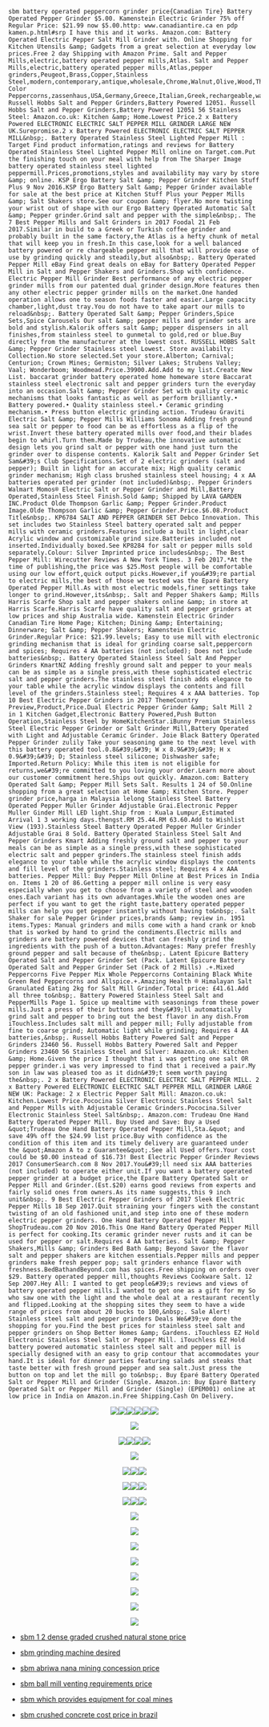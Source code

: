 
```
sbm battery operated peppercorn grinder price{Canadian Tire} Battery Operated Pepper Grinder $5.00. Kamenstein Electric Grinder 75% off Regular Price: $21.99 now $5.00.http: www.canadiantire.ca en pdp kamen.p.html#srp I have this and it works. Amazon.com: Battery Operated Electric Pepper Salt Mill Grinder with. Online Shopping for Kitchen Utensils &amp; Gadgets from a great selection at everyday low prices.Free 2 day Shipping with Amazon Prime. Salt and Pepper Mills,electric,battery operated pepper mills,Atlas. Salt and Pepper Mills,electric,battery operated pepper mills,Atlas,pepper grinders,Peugeot,Brass,Copper,Stainless Steel,modern,contemporary,antique,wholesale,Chrome,Walnut,Olive,Wood,Three Color Peppercorns,zassenhaus,USA,Germany,Greece,Italian,Greek,rechargeable,waring,Cuisinart,cordless,&nbsp;. Russell Hobbs Salt and Pepper Grinders,Battery Powered 12051. Russell Hobbs Salt and Pepper Grinders,Battery Powered 12051 56 Stainless Steel: Amazon.co.uk: Kitchen &amp; Home.Lowest Price.2 x Battery Powered ELECTRONIC ELECTRIC SALT PEPPER MILL GRINDER LARGE NEW UK.Surepromise.2 x Battery Powered ELECTRONIC ELECTRIC SALT PEPPER MILL&nbsp;. Battery Operated Stainless Steel Lighted Pepper Mill : Target Find product information,ratings and reviews for Battery Operated Stainless Steel Lighted Pepper Mill online on Target.com.Put the finishing touch on your meal with help from The Sharper Image battery operated stainless steel lighted peppermill.Prices,promotions,styles and availability may vary by store &amp; online. KSP Ergo Battery Salt &amp; Pepper Grinder Kitchen Stuff Plus 9 Nov 2016.KSP Ergo Battery Salt &amp; Pepper Grinder available for sale at the best price at Kitchen Stuff Plus your Pepper Mills &amp; Salt Shakers store.See our coupon &amp; flyer.No more twisting your wrist out of shape with our Ergo Battery Operated Automatic Salt &amp; Pepper grinder.Grind salt and pepper with the simple&nbsp;. The 7 Best Pepper Mills and Salt Grinders in 2017 Foodal 21 Feb 2017.Similar in build to a Greek or Turkish coffee grinder and probably built in the same factory,the Atlas is a hefty chunk of metal that will keep you in fresh.In this case,look for a well balanced battery powered or re chargeable pepper mill that will provide ease of use by grinding quickly and steadily,but also&nbsp;. Battery Operated Pepper Mill eBay Find great deals on eBay for Battery Operated Pepper Mill in Salt and Pepper Shakers and Grinders.Shop with confidence. Electric Pepper Mill Grinder Best performance of any electric pepper grinder mills from our patented dual grinder design.More features then any other electric pepper grinder mills on the market.One handed operation allows one to season foods faster and easier.Large capacity chamber,light,dust tray.You do not have to take apart our mills to reload&nbsp;. Battery Operated Salt &amp; Pepper Grinders,Spice Sets,Spice Carousels Our salt &amp; pepper mills and grinder sets are bold and stylish.Kalorik offers salt &amp; pepper dispensers in all finishes,from stainless steel to gunmetal to gold,red or blue.Buy directly from the manufacturer at the lowest cost. RUSSELL HOBBS Salt &amp; Pepper Grinder Stainless steel Lowest. Store availabilty: Collection.No store selected.Set your store.Alberton; Carnival; Centurion; Crown Mines; Germiston; Silver Lakes; Strubens Valley; Vaal; Wonderboom; Woodmead.Price.39900.Add.Add to my list.Create New List. baccarat grinder battery operated home homeware store Baccarat stainless steel electronic salt and pepper grinders turn the everyday into an occasion.Salt &amp; Pepper Grinder Set with quality ceramic mechanisms that looks fantastic as well as perform brilliantly.• Battery powered.• Quality stainless steel.• Ceramic grinding mechanism.• Press button electric grinding action. Trudeau Graviti Electric Salt &amp; Pepper Mills Williams Sonoma Adding fresh ground sea salt or pepper to food can be as effortless as a flip of the wrist.Invert these battery operated mills over food,and their blades begin to whirl.Turn them.Made by Trudeau,the innovative automatic design lets you grind salt or pepper with one hand just turn the grinder over to dispense contents. Kalorik Salt and Pepper Grinder Set Sam&#39;s Club Specifications.Set of 2 electric grinders (salt and pepper); Built in light for an accurate mix; High quality ceramic grinder mechanism; High class brushed stainless steel housing; 4 x AA batteries operated per grinder (not included)&nbsp;. Pepper Grinders Walmart Momos® Electric Salt or Pepper Grinder and Mill,Battery Operated,Stainless Steel Finish.Sold &amp; Shipped by LAVA GARDEN INC.Product Olde Thompson Garlic &amp; Pepper Grinder.Product Image.Olde Thompson Garlic &amp; Pepper Grinder.Price.$6.08.Product Title&nbsp;. KP6784 SALT AND PEPPER GRINDER SET Debco Innovation. This set includes two Stainless Steel battery operated salt and pepper mills with ceramic grinders.Features include a built in light,clear Acrylic window and customizable grind size.Batteries included not inserted.Individually boxed.See KP8284 for salt or pepper mills sold separately.Colour: Silver Imprinted price includes&nbsp;. The Best Pepper Mill: Wirecutter Reviews A New York Times. 3 Feb 2017.*At the time of publishing,the price was $25.Most people will be comfortable using our low effort,quick output picks.However,if you&#39;re partial to electric mills,the best of those we tested was the Eparé Battery Operated Pepper Mill.As with most electric models,finer settings take longer to grind.However,its&nbsp;. Salt and Pepper Shakers &amp; Mills Harris Scarfe Shop salt and pepper shakers online &amp; in store at Harris Scarfe.Harris Scarfe have quality salt and pepper grinders at low prices and ship Australia wide. Kamenstein Electric Grinder Canadian Tire Home Page; Kitchen; Dining &amp; Entertaining; Dinnerware; Salt &amp; Pepper Shakers; Kamenstein Electric Grinder.Regular Price: $21.99.levels; Easy to use mill with electronic grinding mechanism that is ideal for grinding coarse salt,peppercorn and spices; Requires 4 AA batteries (not included); Does not include batteries&nbsp;. Battery Operated Stainless Steel Salt And Pepper Grinders KmartNZ Adding freshly ground salt and pepper to your meals can be as simple as a single press,with these sophisticated electric salt and pepper grinders.The stainless steel finish adds elegance to your table while the acrylic window displays the contents and fill level of the grinders.Stainless steel; Requires 4 x AAA batteries. Top 10 Best Electric Pepper Grinders in 2017 ThemeCountry Preview,Product,Price.Dual Electric Pepper Grinder &amp; Salt Mill 2 in 1 Kitchen Gadget,Electronic Battery Powered,Push Button Operation,Stainless Steel by HomeKitchenStar.iBunny Premium Stainless Steel Electric Pepper Grinder or Salt Grinder Mill,Battery Operated with Light and Adjustable Ceramic Grinder. Joie Black Battery Operated Pepper Grinder zulily Take your seasoning game to the next level with this battery operated tool.0.8&#39;&#39; W x 8.9&#39;&#39; H x 0.9&#39;&#39; D; Stainless steel silicone; Dishwasher safe; Imported.Return Policy: While this item is not eligible for returns,we&#39;re committed to you loving your order.Learn more about our customer commitment here.Ships out quickly. Amazon.com: Battery Operated Salt &amp; Pepper Mill Sets Salt. Results 1 24 of 50.Online shopping from a great selection at Home &amp; Kitchen Store. Pepper grinder price,harga in Malaysia lelong Stainless Steel Battery Operated Pepper Muller Grinder Adjustable Grai.Electronic Pepper Muller Ginder Mill LED light.Ship from : Kuala Lumpur,Estimated Arrival 1 3 working days.thengst.RM 25.44.RM 63.60.Add to Wishlist View (193).Stainless Steel Battery Operated Pepper Muller Grinder Adjustable Grai 8 Sold. Battery Operated Stainless Steel Salt And Pepper Grinders Kmart Adding freshly ground salt and pepper to your meals can be as simple as a single press,with these sophisticated electric salt and pepper grinders.The stainless steel finish adds elegance to your table while the acrylic window displays the contents and fill level of the grinders.Stainless steel; Requires 4 x AAA batteries. Pepper Mill: Buy Pepper Mill Online at Best Prices in India on. Items 1 20 of 86.Getting a pepper mill online is very easy especially when you get to choose from a variety of steel and wooden ones.Each variant has its own advantages.While the wooden ones are perfect if you want to get the right taste,battery operated pepper mills can help you get pepper instantly without having to&nbsp;. Salt Shaker for sale Pepper Grinder prices,brands &amp; review in. 1951 items.Types: Manual grinders and mills come with a hand crank or knob that is worked by hand to grind the condiments.Electric mills and grinders are battery powered devices that can freshly grind the ingredients with the push of a button.Advantages: Many prefer freshly ground pepper and salt because of the&nbsp;. Latent Epicure Battery Operated Salt and Pepper Grinder Set (Pack. Latent Epicure Battery Operated Salt and Pepper Grinder Set (Pack of 2 Mills) .+.Mixed Peppercorns Five Pepper Mix Whole Peppercorns Containing Black White Green Red Peppercorns and Allspice.+.Amazing Health ® Himalayan Salt Granulated Eating 2kg for Salt Mill Grinder.Total price: £41.61.Add all three to&nbsp;. Battery Powered Stainless Steel Salt and PepperMills Page 1. Spice up mealtime with seasonings from these power mills.Just a press of their buttons and they&#39;ll automatically grind salt and pepper to bring out the best flavor in any dish.From iTouchless.Includes salt mill and pepper mill; Fully adjustable from fine to coarse grind; Automatic light while grinding; Requires 4 AA batteries,&nbsp;. Russell Hobbs Battery Powered Salt and Pepper Grinders 23460 56. Russell Hobbs Battery Powered Salt and Pepper Grinders 23460 56 Stainless Steel and Silver: Amazon.co.uk: Kitchen &amp; Home.Given the price I thought that i was getting one salt OR pepper grinder.i was very impressed to find that i received a pair.My son in law was pleased too as it didn&#39;t seem worth paying the&nbsp;. 2 x Battery Powered ELECTRONIC ELECTRIC SALT PEPPER MILL. 2 x Battery Powered ELECTRONIC ELECTRIC SALT PEPPER MILL GRINDER LARGE NEW UK: Package: 2 x Electric Pepper Salt Mill: Amazon.co.uk: Kitchen.Lowest Price.Pococina Silver Electronic Stainless Steel Salt and Pepper Mills with Adjustable Ceramic Grinders.Pococina.Silver Electronic Stainless Steel Salt&nbsp;. Amazon.com: Trudeau One Hand Battery Operated Pepper Mill. Buy Used and Save: Buy a Used &quot;Trudeau One Hand Battery Operated Pepper Mill,Sta.&quot; and save 49% off the $24.99 list price.Buy with confidence as the condition of this item and its timely delivery are guaranteed under the &quot;Amazon A to z Guarantee&quot;.See all Used offers.Your cost could be $0.00 instead of $16.73! Best Electric Pepper Grinder Reviews 2017 ConsumerSearch.com 8 Nov 2017.You&#39;ll need six AAA batteries (not included) to operate either unit.If you want a battery operated pepper grinder at a budget price,the Epare Battery Operated Salt or Pepper Mill and Grinder.(Est.$20) earns good reviews from experts and fairly solid ones from owners.As its name suggests,this 9 inch unit&nbsp;. 9 Best Electric Pepper Grinders of 2017 Sleek Electric Pepper Mills 18 Sep 2017.Quit straining your fingers with the constant twisting of an old fashioned unit,and step into one of these modern electric pepper grinders. One Hand Battery Operated Pepper Mill ShopTrudeau.com 20 Nov 2016.This One Hand Battery Operated Pepper Mill is perfect for cooking.Its ceramic grinder never rusts and it can be used for pepper or salt.Requires 4 AA batteries. Salt &amp; Pepper Shakers,Mills &amp; Grinders Bed Bath &amp; Beyond Savor the flavor salt and pepper shakers are kitchen essentials.Pepper mills and pepper grinders make fresh pepper pop; salt grinders enhance flavor with freshness.BedBathandBeyond.com has spices.Free shipping on orders over $29. Battery operated pepper mill,thoughts Reviews Cookware Salt. 12 Sep 2007.Hey All: I wanted to get people&#39;s reviews and views of battery operated pepper mills.I wanted to get one as a gift for my So who saw one with the light and the whole deal at a restaurant recently and flipped.Looking at the shopping sites they seem to have a wide range of prices from about 20 bucks to 100,&nbsp;. Sale Alert! Stainless steel salt and pepper grinders Deals We&#39;ve done the shopping for you.Find the best prices for stainless steel salt and pepper grinders on Shop Better Homes &amp; Gardens. iTouchless EZ Hold Electronic Stainless Steel Salt or Pepper Mill. iTouchless EZ Hold battery powered automatic stainless steel salt and pepper mill is specially designed with an easy to grip contour that accommodates your hand.It is ideal for dinner parties featuring salads and steaks that taste better with fresh ground pepper and sea salt.Just press the button on top and let the mill go to&nbsp;. Buy Eparé Battery Operated Salt or Pepper Mill and Grinder (Single. Amazon.in: Buy Eparé Battery Operated Salt or Pepper Mill and Grinder (Single) (EPEM001) online at low price in India on Amazon.in.Free Shipping.Cash On Delivery. 
```

<div align="center">
  
<a rel="nofollow" href="https://m.shibang-china.com?f=github&k=sbm+battery+operated+peppercorn+grinder+price"><img src="https://static.shibang-china.com/en/l.png"></a><img src="https://static.shibang-china.com/en/hw.png"><a rel="nofollow" href="https://m.shibang-china.com/product/?f=github&k=sbm+battery+operated+peppercorn+grinder+price"><img src="https://static.shibang-china.com/en/p.png"></a><a rel="nofollow" href="https://m.shibang-china.com/cases/?f=github&k=sbm+battery+operated+peppercorn+grinder+price"><img src="https://static.shibang-china.com/en/c.png"></a><a rel="nofollow" href="https://m.shibang-china.com/news/?f=github&k=sbm+battery+operated+peppercorn+grinder+price"><img src="https://static.shibang-china.com/en/n.png"></a><a rel="nofollow" href="https://m.shibang-china.com?f=github&k=sbm+battery+operated+peppercorn+grinder+price"><img src="https://static.shibang-china.com/en/m.png"></a>

<a rel="nofollow" href="https://m.shibang-china.com/product/?f=github&k=sbm+battery+operated+peppercorn+grinder+price"><img src="https://static.shibang-china.com/en/b.jpg"></a>
  
<a rel="nofollow" href="https://m.shibang-china.com/solution-aggregate.html?f=github&k=sbm+battery+operated+peppercorn+grinder+price"><img src="https://static.shibang-china.com/en/a.jpg"></a><a rel="nofollow" href="https://m.shibang-china.com/solution-mine.html?f=github&k=sbm+battery+operated+peppercorn+grinder+price"><img src="https://static.shibang-china.com/en/m.jpg"></a><a rel="nofollow" href="https://m.shibang-china.com/solution-mill.html?f=github&k=sbm+battery+operated+peppercorn+grinder+price"><img src="https://static.shibang-china.com/en/g.jpg"></a><a rel="nofollow" href="https://m.shibang-china.com/solution-epc.html?f=github&k=sbm+battery+operated+peppercorn+grinder+price"><img src="https://static.shibang-china.com/en/e.jpg"></a>

<a rel="nofollow" href="https://m.shibang-china.com/product/?f=github&k=sbm+battery+operated+peppercorn+grinder+price"><img src="https://static.shibang-china.com/en/a-p.png"></a>

<a rel="nofollow" href="https://m.shibang-china.com/product/crusher/c6x.html?f=github&k=sbm+battery+operated+peppercorn+grinder+price"><img src="https://static.shibang-china.com/en/j.jpg"></a><a rel="nofollow" href="https://m.shibang-china.com/product/crusher/ci5x.html?f=github&k=sbm+battery+operated+peppercorn+grinder+price"><img src="https://static.shibang-china.com/en/i.jpg"></a><a rel="nofollow" href="https://m.shibang-china.com/product/crusher/hst.html?f=github&k=sbm+battery+operated+peppercorn+grinder+price"><img src="https://static.shibang-china.com/en/c.jpg"></a>

<a rel="nofollow" href="https://m.shibang-china.com/product/mill/mtw.html?f=github&k=sbm+battery+operated+peppercorn+grinder+price"><img src="https://static.shibang-china.com/en/mtw.jpg"></a><a rel="nofollow" href="https://m.shibang-china.com/product/mill/scm.html?f=github&k=sbm+battery+operated+peppercorn+grinder+price"><img src="https://static.shibang-china.com/en/scm.jpg"></a><a rel="nofollow" href="https://m.shibang-china.com/product/mill/lm.html?f=github&k=sbm+battery+operated+peppercorn+grinder+price"><img src="https://static.shibang-china.com/en/lm.jpg"></a>

<a rel="nofollow" href="https://m.shibang-china.com/product/sand/vsi6x.html?f=github&k=sbm+battery+operated+peppercorn+grinder+price"><img src="https://static.shibang-china.com/en/6x.jpg"></a><a rel="nofollow" href="https://m.shibang-china.com/product/sand/vu.html?f=github&k=sbm+battery+operated+peppercorn+grinder+price"><img src="https://static.shibang-china.com/en/vu.jpg"></a><a rel="nofollow" href="https://m.shibang-china.com/product/mobile/klun.html?f=github&k=sbm+battery+operated+peppercorn+grinder+price"><img src="https://static.shibang-china.com/en/k.jpg"></a>

<a rel="nofollow" href="https://m.shibang-china.com/cases/?f=github&k=sbm+battery+operated+peppercorn+grinder+price"><img src="https://static.shibang-china.com/en/case.png"></a>

<a rel="nofollow" href="https://m.shibang-china.com/cases/aggregate/202.html?f=github&k=sbm+battery+operated+peppercorn+grinder+price"><img src="https://static.shibang-china.com/en/c-1.jpg"></a>

<a rel="nofollow" href="https://m.shibang-china.com/cases/aggregate/203.html?f=github&k=sbm+battery+operated+peppercorn+grinder+price"><img src="https://static.shibang-china.com/en/c-2.jpg"></a>

<a rel="nofollow" href="https://m.shibang-china.com/cases/mill/123.html?f=github&k=sbm+battery+operated+peppercorn+grinder+price"><img src="https://static.shibang-china.com/en/c-3.jpg"></a>

<a rel="nofollow" href="https://m.shibang-china.com/contact_us.html?f=github&k=sbm+battery+operated+peppercorn+grinder+price"><img src="https://static.shibang-china.com/en/contact.png"></a>

<a rel="nofollow" href="https://swt.shibang-china.com/?f=github&k=sbm+battery+operated+peppercorn+grinder+price"><img src="https://static.shibang-china.com/en/chat.png"></a>

<a rel="nofollow" href="https://whatsapp.shibangsoft.com/WhatsApp.php?f=github&k=sbm+battery+operated+peppercorn+grinder+price"><img src="https://static.shibang-china.com/en/whatsapp.png"></a>

<a rel="nofollow" href="https://m.shibang-china.com/?f=github&k=sbm+battery+operated+peppercorn+grinder+price"><img src="https://static.shibang-china.com/en/website.png"></a>

</div>


* [sbm 1 2 dense graded crushed natural stone price](sbm%201%202%20dense%20graded%20crushed%20natural%20stone%20price.md)

* [sbm grinding machine desired](sbm%20grinding%20machine%20desired.md)

* [sbm abriwa nana mining concession price](sbm%20abriwa%20nana%20mining%20concession%20price.md)

* [sbm ball mill venting requirements price](sbm%20ball%20mill%20venting%20requirements%20price.md)

* [sbm which provides equipment for coal mines](sbm%20which%20provides%20equipment%20for%20coal%20mines.md)

* [sbm crushed concrete cost price in brazil](sbm%20crushed%20concrete%20cost%20price%20in%20brazil.md)